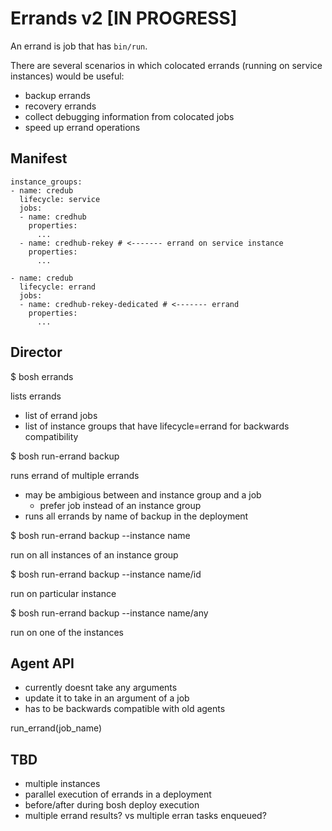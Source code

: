 # Errands v2 [IN PROGRESS]

An errand is job that has `bin/run`.

There are several scenarios in which colocated errands (running on service instances) would be useful:

- backup errands
- recovery errands
- collect debugging information from colocated jobs
- speed up errand operations

## Manifest

```
instance_groups:
- name: credub
  lifecycle: service
  jobs:
  - name: credhub
    properties:
      ...
  - name: credhub-rekey # <------- errand on service instance
    properties:
      ...

- name: credub
  lifecycle: errand
  jobs:
  - name: credhub-rekey-dedicated # <------- errand
    properties:
      ...
```

## Director

$ bosh errands

lists errands

- list of errand jobs
- list of instance groups that have lifecycle=errand for backwards compatibility

$ bosh run-errand backup

runs errand of multiple errands

- may be ambigious between and instance group and a job
  - prefer job instead of an instance group
- runs all errands by name of backup in the deployment

$ bosh run-errand backup --instance name

run on all instances of an instance group

$ bosh run-errand backup --instance name/id

run on particular instance

$ bosh run-errand backup --instance name/any

run on one of the instances

## Agent API

- currently doesnt take any arguments
- update it to take in an argument of a job
- has to be backwards compatible with old agents

run_errand(job_name)

## TBD

- multiple instances
- parallel execution of errands in a deployment
- before/after during bosh deploy execution
- multiple errand results? vs multiple erran tasks enqueued?
